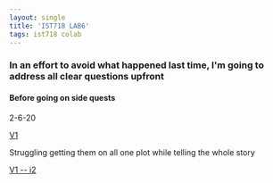 ```yaml
---
layout: single
title: 'IST718 LAB6'
tags: ist718 colab
---
```


### In an effort to avoid what happened last time, I'm going to address all clear questions upfront 

#### Before going on side quests

2-6-20

[V1](https://danielcaraway.github.io/assets/ist718lab6/IST718_LAB6.html)

Struggling getting them on all one plot while telling the whole story

[V1 -- i2](https://danielcaraway.github.io/assets/ist718lab6/IST718_LAB6_i2.html)